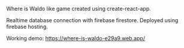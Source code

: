 Where is Waldo like game created using create-react-app.

Realtime database connection with firebase firestore. Deployed using firebase hosting.

Working demo: https://where-is-waldo-e29a9.web.app/
